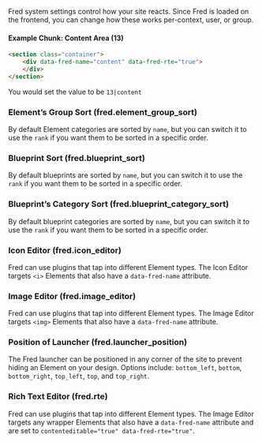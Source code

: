 Fred system settings control how your site reacts. Since Fred is loaded on the frontend, you can change how these works per-context, user, or group.

#### Example Chunk: Content Area (13)

```html
<section class="container">
    <div data-fred-name="content" data-fred-rte="true">
    </div>
</section>
```
You would set the value to be `13|content`


### Element’s Group Sort (fred.element_group_sort)

By default Element categories are sorted by `name`, but you can switch it to use the `rank` if you want them to be sorted in a specific order.

### Blueprint Sort (fred.blueprint_sort)

By default blueprints are sorted by `name`, but you can switch it to use the `rank` if you want them to be sorted in a specific order.

### Blueprint’s Category Sort (fred.blueprint_category_sort)

By default blueprint categories are sorted by `name`, but you can switch it to use the `rank` if you want them to be sorted in a specific order.

### Icon Editor (fred.icon_editor)

Fred can use plugins that tap into different Element types. The Icon Editor targets `<i>` Elements that also have a `data-fred-name` attribute.

### Image Editor (fred.image_editor)

Fred can use plugins that tap into different Element types. The Image Editor targets `<img>` Elements that also have a `data-fred-name` attribute.

### Position of Launcher (fred.launcher_position)

The Fred launcher can be positioned in any corner of the site to prevent hiding an Element on your design. Options include: `bottom_left`, `bottom`, `bottom_right`, `top_left`, `top`, and `top_right`.

### Rich Text Editor (fred.rte)

Fred can use plugins that tap into different Element types. The Image Editor targets any wrapper Elements that also have a `data-fred-name` attribute and are set to `contenteditable="true" data-fred-rte="true"`.